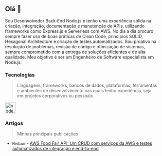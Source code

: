 ## Olá 👋

Sou Desenvolvedor Back-End Node.js e tenho uma experiência sólida na criação, integração, documentação e manutenção de APIs, utilizando frameworks como Express.js e Serverless com AWS. No dia a dia procuro sempre fazer uso de boas práticas de Clean Code, princípios SOLID, Hexagonal Architecture e criação de testes automatizados. Sou proativo na resolução de problemas, revisão de código e otimização de sistemas, sempre comprometido com a entrega de soluções eficientes e de alta qualidade. Meu objetivo é ser um Engenheiro de Software especialista em Node.js.

### Tecnologias

>Linguagens, frameworks, bancos de dados, plataformas, ferramentas e ambientes de desenvolvimento nas quais tenho experiência, seja em projetos corporativos ou pessoais

<a href="https://skillicons.dev">
  <img height="35px" src="https://skillicons.dev/icons?i=nodejs,ts,js,jest,express,nestjs,aws,prisma,mongodb,postgres,dynamodb,git,docker,linux,bash,vscode,github,md&perline=50" alt="node.js, typescript, javascript, jest.js, express.js, nest.js, prisma, mongodb, postgresql, dynamodb, amazon web services, git, docker, linux, bash, vscode, github, markdown" title="node.js, typescript, javascript, jest.js, express.js, nest.js, amazon web services, prisma, mongodb, postgresql, dynamodb, git, docker, linux, bash, vscode, github, markdown">
</a>

### Artigos

>Minhas principais publicações

* `Medium` - [AWS Food Fair API: Um CRUD com serviços da AWS e testes automatizados de integração e end-to-end](https://medium.com/@marcusviniciusfa/aws-food-fair-api-3244aa843d70)
